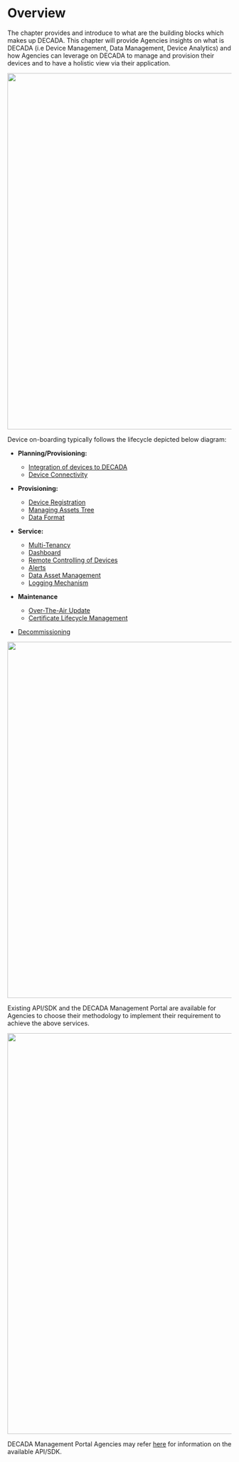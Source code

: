 # Overview

The chapter provides and introduce to what are the building blocks which makes up DECADA. This chapter will provide Agencies insights on what is DECADA (i.e Device Management, Data Management, Device Analytics) and how Agencies can leverage on DECADA to manage and provision their devices and to have a holistic view via their application. 

<div align=center>
<img width="800" src="./images/buildingblock.png"/>
</div>

Device on-boarding typically follows the lifecycle depicted below diagram:
- **Planning/Provisioning:**
   - [Integration of devices to DECADA](/Dev_Con/Onboard?id=integration-with-decada)
   - [Device Connectivity](Dev_Con/Onboard?id=device-connectivity)   

- **Provisioning:**
   - [Device Registration](Dev_Con/Onboard?id=device-registration)
   - [Managing Assets Tree](Dev_Con/Onboard?id=managing-asset-tree)
   - [Data Format](Dev_Con/Onboard?id=data-format)

- **Service:**
   - [Multi-Tenancy](Dev_Con/Service?id=multi-tenancy)
   - [Dashboard](Dev_Con/Service?id=dashboard)
   - [Remote Controlling of Devices](Dev_Con/Service?id=remote-controlling-of-devices)
   - [Alerts](Dev_Con/Service?id=alerts)
   - [Data Asset Management](Dev_Con/Service?id=data-asset-management)
   - [Logging Mechanism](Dev_Con/Service?id=logging-mechanism)

- **Maintenance**
   - [Over-The-Air Update](Dev_Con/Maintenance?id=over-the-air-ota-upgrade )
   - [Certificate Lifecycle Management]( Dev_Con/Maintenance?id=certificate-lifecycle-management ) 
<!--Dev_Con/Maintenance?id=certificate-lifecycle-management   Dev_Con/Onboard?id=device-registration-->

- [Decommissioning](Dev_Con/Decommis.md)


<div align=center>
<img width="800" src="./images/DecadaLC2.png"/>
</div>

Existing API/SDK and the DECADA Management Portal are available for Agencies to choose their methodology to implement their requirement to achieve the above services. 
<div align=center>
<img width="900" src="./images/Decada_home.png"/>
</div>

DECADA Management Portal
Agencies may refer [here](https://siotteam.atlassian.net/wiki/spaces/DUG/pages/2263220229/DECADA+SDK+API) for information on the available API/SDK.

